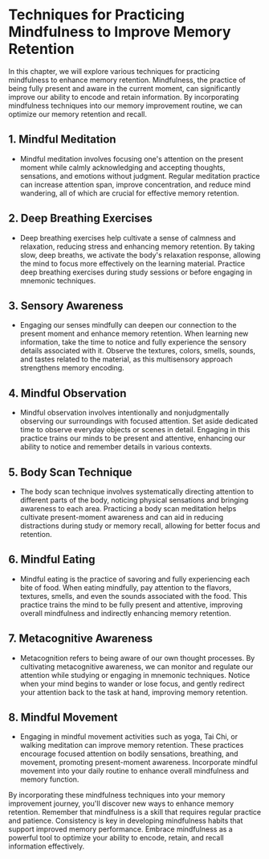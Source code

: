 Techniques for Practicing Mindfulness to Improve Memory Retention
============================================================================

In this chapter, we will explore various techniques for practicing mindfulness to enhance memory retention. Mindfulness, the practice of being fully present and aware in the current moment, can significantly improve our ability to encode and retain information. By incorporating mindfulness techniques into our memory improvement routine, we can optimize our memory retention and recall.

**1. Mindful Meditation**
-------------------------

* Mindful meditation involves focusing one's attention on the present moment while calmly acknowledging and accepting thoughts, sensations, and emotions without judgment. Regular meditation practice can increase attention span, improve concentration, and reduce mind wandering, all of which are crucial for effective memory retention.

**2. Deep Breathing Exercises**
-------------------------------

* Deep breathing exercises help cultivate a sense of calmness and relaxation, reducing stress and enhancing memory retention. By taking slow, deep breaths, we activate the body's relaxation response, allowing the mind to focus more effectively on the learning material. Practice deep breathing exercises during study sessions or before engaging in mnemonic techniques.

**3. Sensory Awareness**
------------------------

* Engaging our senses mindfully can deepen our connection to the present moment and enhance memory retention. When learning new information, take the time to notice and fully experience the sensory details associated with it. Observe the textures, colors, smells, sounds, and tastes related to the material, as this multisensory approach strengthens memory encoding.

**4. Mindful Observation**
--------------------------

* Mindful observation involves intentionally and nonjudgmentally observing our surroundings with focused attention. Set aside dedicated time to observe everyday objects or scenes in detail. Engaging in this practice trains our minds to be present and attentive, enhancing our ability to notice and remember details in various contexts.

**5. Body Scan Technique**
--------------------------

* The body scan technique involves systematically directing attention to different parts of the body, noticing physical sensations and bringing awareness to each area. Practicing a body scan meditation helps cultivate present-moment awareness and can aid in reducing distractions during study or memory recall, allowing for better focus and retention.

**6. Mindful Eating**
---------------------

* Mindful eating is the practice of savoring and fully experiencing each bite of food. When eating mindfully, pay attention to the flavors, textures, smells, and even the sounds associated with the food. This practice trains the mind to be fully present and attentive, improving overall mindfulness and indirectly enhancing memory retention.

**7. Metacognitive Awareness**
------------------------------

* Metacognition refers to being aware of our own thought processes. By cultivating metacognitive awareness, we can monitor and regulate our attention while studying or engaging in mnemonic techniques. Notice when your mind begins to wander or lose focus, and gently redirect your attention back to the task at hand, improving memory retention.

**8. Mindful Movement**
-----------------------

* Engaging in mindful movement activities such as yoga, Tai Chi, or walking meditation can improve memory retention. These practices encourage focused attention on bodily sensations, breathing, and movement, promoting present-moment awareness. Incorporate mindful movement into your daily routine to enhance overall mindfulness and memory function.

By incorporating these mindfulness techniques into your memory improvement journey, you'll discover new ways to enhance memory retention. Remember that mindfulness is a skill that requires regular practice and patience. Consistency is key in developing mindfulness habits that support improved memory performance. Embrace mindfulness as a powerful tool to optimize your ability to encode, retain, and recall information effectively.
